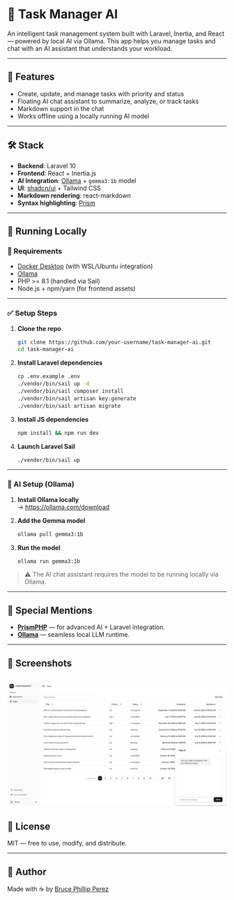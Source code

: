 # 🧠 Task Manager AI

An intelligent task management system built with Laravel, Inertia, and React — powered by local AI via Ollama. This app helps you manage tasks and chat with an AI assistant that understands your workload.

---

## 🚀 Features

- Create, update, and manage tasks with priority and status
- Floating AI chat assistant to summarize, analyze, or track tasks
- Markdown support in the chat
- Works offline using a locally running AI model

---

## 🛠️ Stack

- **Backend**: Laravel 10
- **Frontend**: React + Inertia.js
- **AI Integration**: [Ollama](https://ollama.com) + `gemma3:1b` model
- **UI**: [shadcn/ui](https://ui.shadcn.com) + Tailwind CSS
- **Markdown rendering**: react-markdown
- **Syntax highlighting**: [Prism](https://prismphp.com/providers/ollama.html)

---

## 🧪 Running Locally

### 🔧 Requirements

- [Docker Desktop](https://www.docker.com/products/docker-desktop) (with WSL/Ubuntu integration)
- [Ollama](https://ollama.com/download)
- PHP >= 8.1 (handled via Sail)
- Node.js + npm/yarn (for frontend assets)

---

### ✅ Setup Steps

1. **Clone the repo**
   ```bash
   git clone https://github.com/your-username/task-manager-ai.git
   cd task-manager-ai
   ```

2. **Install Laravel dependencies**
   ```bash
   cp .env.example .env
   ./vendor/bin/sail up -d
   ./vendor/bin/sail composer install
   ./vendor/bin/sail artisan key:generate
   ./vendor/bin/sail artisan migrate
   ```

3. **Install JS dependencies**
   ```bash
   npm install && npm run dev
   ```

4. **Launch Laravel Sail**
   ```bash
   ./vendor/bin/sail up
   ```

---

### 🤖 AI Setup (Ollama)

1. **Install Ollama locally**  
   → https://ollama.com/download

2. **Add the Gemma model**
   ```bash
   ollama pull gemma3:1b
   ```

3. **Run the model**
   ```bash
   ollama run gemma3:1b
   ```

> ⚠️ The AI chat assistant requires the model to be running locally via Ollama.

---

## 🌟 Special Mentions

- [**PrismPHP**](https://prismphp.com/providers/ollama.html) — for advanced AI + Laravel integration.
- [**Ollama**](https://ollama.com) — seamless local LLM runtime.

---

## 📸 Screenshots
![alt text](image.png)
---

## 📄 License

MIT — free to use, modify, and distribute.

---

## 🙌 Author

Made with ☕ by [Bruce Phillip Perez](https://github.com/bruzp)

